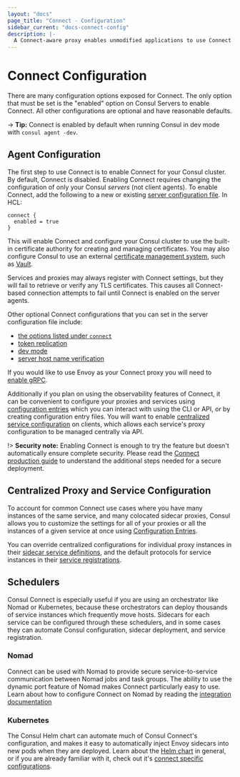 ```yaml
---
layout: "docs"
page_title: "Connect - Configuration"
sidebar_current: "docs-connect-config"
description: |-
  A Connect-aware proxy enables unmodified applications to use Connect. A per-service proxy sidecar transparently handles inbound and outbound service connections, automatically wrapping and verifying TLS connections.
---
```


# Connect Configuration

There are many configuration options exposed for Connect. The only option
that must be set is the "enabled" option on Consul Servers to enable Connect.
All other configurations are optional and have reasonable defaults.

-> **Tip:** Connect is enabled by default when running Consul in
dev mode with `consul agent -dev`.

## Agent Configuration

The first step to use Connect is to enable Connect for your Consul
cluster. By default, Connect is disabled. Enabling Connect requires changing
the configuration of only your Consul _servers_ (not client agents). To enable
Connect, add the following to a new or existing
[server configuration file](/docs/agent/options.html). In HCL:

```hcl
connect {
  enabled = true
}
```

This will enable Connect and configure your Consul cluster to use the
built-in certificate authority for creating and managing certificates.
You may also configure Consul to use an external
[certificate management system](/docs/connect/ca.html), such as
[Vault](https://vaultproject.io).

Services and proxies may always register with Connect settings, but they will
fail to retrieve or verify any TLS certificates. This causes all Connect-based
connection attempts to fail until Connect is enabled on the server agents.

Other optional Connect configurations that you can set in the server
configuration file include:

- [the options listed under `connect`](/docs/agent/options.html#connect)
- [token replication](/docs/agent/options.html#acl_tokens_replication)
- [dev mode](/docs/agent/options.html#_dev)
- [server host name verification](/docs/agent/options.html#verify_server_hostname)

If you would like to use Envoy as your Connect proxy you will need to [enable
gRPC](/docs/agent/options.html#grpc_port).

Additionally if you plan on using the observability features of Connect, it can
be convenient to configure your proxies and services using [configuration
entries](/docs/agent/config_entries.html) which you can interact with using the
CLI or API, or by creating configuration entry files. You will want to enable
[centralized service
configuration](/docs/agent/options.html#enable_central_service_config) on
clients, which allows each service's proxy configuration to be managed centrally
via API.

!> **Security note:** Enabling Connect is enough to try the feature but doesn't
automatically ensure complete security. Please read the [Connect production
guide](/docs/guides/connect-production.html) to understand the additional steps
needed for a secure deployment.

## Centralized Proxy and Service Configuration

To account for common Connect use cases where you have many instances of the
same service, and many colocated sidecar proxies, Consul allows you to customize
the settings for all of your proxies or all the instances of a given service at
once using [Configuration Entries](/docs/agent/config_entries.html).

You can override centralized configurations for individual proxy instances in
their
[sidecar service definitions](/docs/connect/proxies/sidecar-service.html#sidecar-service-defaults),
and the default protocols for service instances in their [service
registrations](/docs/agent/services.html).

## Schedulers

Consul Connect is especially useful if you are using an orchestrator like Nomad
or Kubernetes, because these orchestrators can deploy thousands of service instances
which frequently move hosts. Sidecars for each service can be configured through
these schedulers, and in some cases they can automate Consul configuration,
sidecar deployment, and service registration.

### Nomad

Connect can be used with Nomad to provide secure service-to-service
communication between Nomad jobs and task groups. The ability to use the dynamic
port feature of Nomad makes Connect particularly easy to use. Learn about how to
configure Connect on Nomad by reading the
[integration documentation](/docs/connect/platform/nomad.html)

### Kubernetes

The Consul Helm chart can automate much of Consul Connect's configuration, and
makes it easy to automatically inject Envoy sidecars into new pods when they are
deployed. Learn about the [Helm chart](/docs/platform/k8s/helm.html) in general,
or if you are already familiar with it, check out it's
[connect specific configurations](/docs/platform/k8s/connect.html).
